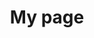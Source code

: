 ---
title: My page
type: landing

sections:
  - block: markdown
    content:
      title: Building a large, traffic-ready live streaming infrastructure
      subtitle: My subtitle
      text: Add any **markdown** formatted content here - text, images, videos, galleries - and even HTML code!
---